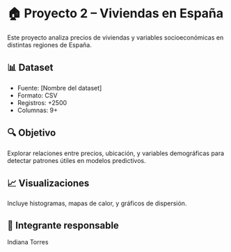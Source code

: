 # 🏠 Proyecto 2 – Viviendas en España

Este proyecto analiza precios de viviendas y variables socioeconómicas en distintas regiones de España.

## 📊 Dataset
- Fuente: [Nombre del dataset]
- Formato: CSV
- Registros: +2500
- Columnas: 9+

## 🔍 Objetivo
Explorar relaciones entre precios, ubicación, y variables demográficas para detectar patrones útiles en modelos predictivos.

## 📈 Visualizaciones
Incluye histogramas, mapas de calor, y gráficos de dispersión.

## 👤 Integrante responsable
Indiana Torres
